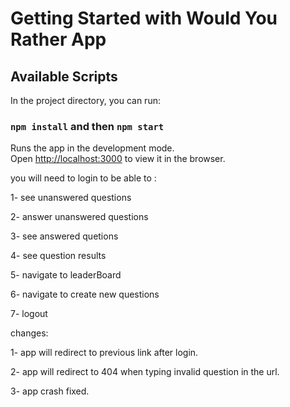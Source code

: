 # Getting Started with Would You Rather App


## Available Scripts

In the project directory, you can run:

### `npm install` and then `npm start`

Runs the app in the development mode.\
Open [http://localhost:3000](http://localhost:3000) to view it in the browser.

you will need to login to be able to :

1- see unanswered questions

2- answer unanswered  questions

3- see answered quetions

4- see question results

5- navigate to leaderBoard

6- navigate to create new questions

7- logout

changes:

1- app will redirect to previous link after login.

2- app will redirect to 404 when typing invalid question in the url.

3- app crash fixed.







